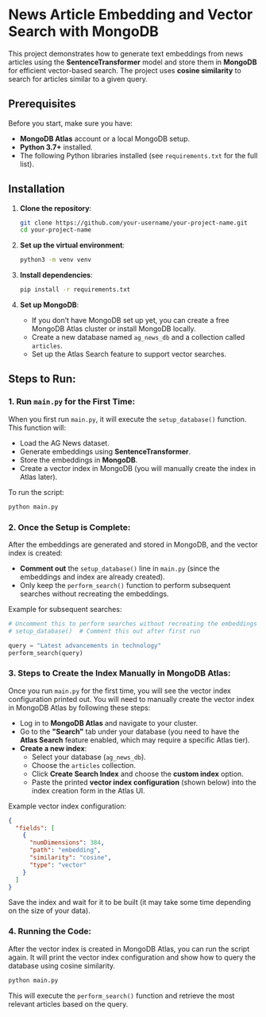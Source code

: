 # News Article Embedding and Vector Search with MongoDB

This project demonstrates how to generate text embeddings from news articles using the **SentenceTransformer** model and store them in **MongoDB** for efficient vector-based search. The project uses **cosine similarity** to search for articles similar to a given query.

## Prerequisites

Before you start, make sure you have:

- **MongoDB Atlas** account or a local MongoDB setup.
- **Python 3.7+** installed.
- The following Python libraries installed (see `requirements.txt` for the full list).

## Installation

1. **Clone the repository**:
   ```bash
   git clone https://github.com/your-username/your-project-name.git
   cd your-project-name
   ```

2. **Set up the virtual environment**:
   ```bash
   python3 -m venv venv
   ```

3. **Install dependencies**:
   ```bash
   pip install -r requirements.txt
   ```

4. **Set up MongoDB**:
   - If you don’t have MongoDB set up yet, you can create a free MongoDB Atlas cluster or install MongoDB locally.
   - Create a new database named `ag_news_db` and a collection called `articles`.
   - Set up the Atlas Search feature to support vector searches. 

## Steps to Run:

### 1. **Run `main.py` for the First Time**:
When you first run `main.py`, it will execute the `setup_database()` function. This function will:
  - Load the AG News dataset.
  - Generate embeddings using **SentenceTransformer**.
  - Store the embeddings in **MongoDB**.
  - Create a vector index in MongoDB (you will manually create the index in Atlas later).

To run the script:
  ```bash
  python main.py
  ```

### 2. **Once the Setup is Complete**:
After the embeddings are generated and stored in MongoDB, and the vector index is created:
  - **Comment out** the `setup_database()` line in `main.py` (since the embeddings and index are already created).
  - Only keep the `perform_search()` function to perform subsequent searches without recreating the embeddings.

Example for subsequent searches:
  ```python
  # Uncomment this to perform searches without recreating the embeddings
  # setup_database()  # Comment this out after first run

  query = "Latest advancements in technology"
  perform_search(query)
  ```

### 3. **Steps to Create the Index Manually in MongoDB Atlas**:
Once you run `main.py` for the first time, you will see the vector index configuration printed out. You will need to manually create the vector index in MongoDB Atlas by following these steps:
  - Log in to **MongoDB Atlas** and navigate to your cluster.
  - Go to the **"Search"** tab under your database (you need to have the **Atlas Search** feature enabled, which may require a specific Atlas tier).
  - **Create a new index**:
    - Select your database (`ag_news_db`).
    - Choose the `articles` collection.
    - Click **Create Search Index** and choose the **custom index** option.
    - Paste the printed **vector index configuration** (shown below) into the index creation form in the Atlas UI.

Example vector index configuration:
  ```json
  {
    "fields": [
      {
        "numDimensions": 384,
        "path": "embedding",
        "similarity": "cosine",
        "type": "vector"
      }
    ]
  }
  ```

Save the index and wait for it to be built (it may take some time depending on the size of your data).

### 4. **Running the Code**:
After the vector index is created in MongoDB Atlas, you can run the script again. It will print the vector index configuration and show how to query the database using cosine similarity.

  ```bash
  python main.py
  ```

This will execute the `perform_search()` function and retrieve the most relevant articles based on the query.
